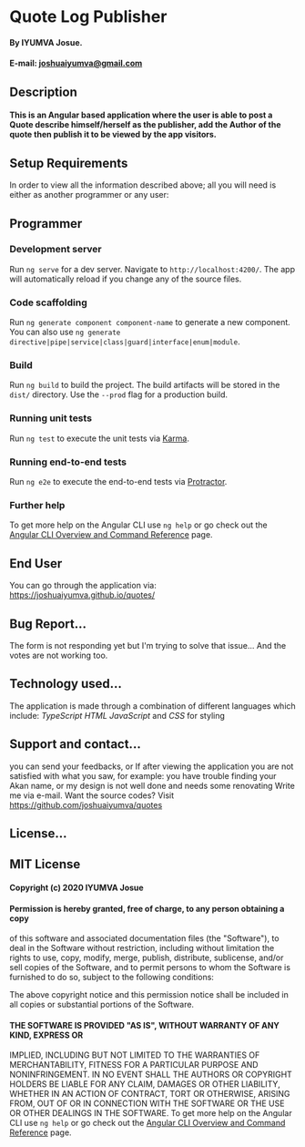# Quote Log Publisher

#### By IYUMVA Josue.
#### E-mail: joshuaiyumva@gmail.com
##
## Description
#### This is an Angular based application where the user is able to post a Quote describe himself/herself as the publisher, add the Author of the quote then publish it to be viewed by the app visitors.

## Setup Requirements
 In order to view all the information described above; all you will need is either as another programmer or any user:
 ## Programmer
 ### Development server

Run `ng serve` for a dev server. Navigate to `http://localhost:4200/`. The app will automatically reload if you change any of the source files.

### Code scaffolding

Run `ng generate component component-name` to generate a new component. You can also use `ng generate directive|pipe|service|class|guard|interface|enum|module`.

### Build

Run `ng build` to build the project. The build artifacts will be stored in the `dist/` directory. Use the `--prod` flag for a production build.

### Running unit tests

Run `ng test` to execute the unit tests via [Karma](https://karma-runner.github.io).

### Running end-to-end tests

Run `ng e2e` to execute the end-to-end tests via [Protractor](http://www.protractortest.org/).

### Further help

To get more help on the Angular CLI use `ng help` or go check out the [Angular CLI Overview and Command Reference](https://angular.io/cli) page.

## End User
You can go through the application via:
https://joshuaiyumva.github.io/quotes/

## Bug Report...
The form is not responding yet but I'm trying to solve that issue...
And the votes are not working too.

## Technology used...
The application is made through a combination of different languages which include:
*TypeScript*
*HTML*
*JavaScript*
and *CSS* for styling
## Support and contact...
 you can send your feedbacks, or If after viewing the application you are not satisfied with what you saw, for example: you have trouble finding your Akan name, or my design is not well done and needs some renovating
 Write me via e-mail.
        Want the source codes? Visit https://github.com/joshuaiyumva/quotes

## License...

## MIT License

#### Copyright (c) 2020 IYUMVA Josue

#### Permission is hereby granted, free of charge, to any person obtaining a copy
 of this software and associated documentation files (the "Software"), to deal
 in the Software without restriction, including without limitation the rights
 to use, copy, modify, merge, publish, distribute, sublicense, and/or sell
 copies of the Software, and to permit persons to whom the Software is
 furnished to do so, subject to the following conditions:
 
 The above copyright notice and this permission notice shall be included in all
 copies or substantial portions of the Software.
#### 
#### THE SOFTWARE IS PROVIDED "AS IS", WITHOUT WARRANTY OF ANY KIND, EXPRESS OR
 IMPLIED, INCLUDING BUT NOT LIMITED TO THE WARRANTIES OF MERCHANTABILITY,
 FITNESS FOR A PARTICULAR PURPOSE AND NONINFRINGEMENT. IN NO EVENT SHALL THE
 AUTHORS OR COPYRIGHT HOLDERS BE LIABLE FOR ANY CLAIM, DAMAGES OR OTHER
 LIABILITY, WHETHER IN AN ACTION OF CONTRACT, TORT OR OTHERWISE, ARISING FROM,
 OUT OF OR IN CONNECTION WITH THE SOFTWARE OR THE USE OR OTHER DEALINGS IN THE
 SOFTWARE.
To get more help on the Angular CLI use `ng help` or go check out the [Angular CLI Overview and Command Reference](https://angular.io/cli) page.
